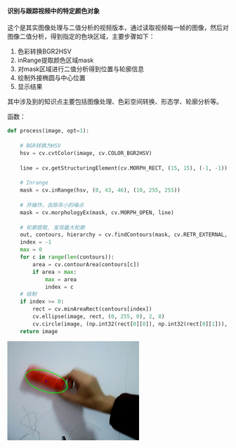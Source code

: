 #### 识别与跟踪视频中的特定颜色对象

这个是其实图像处理与二值分析的视频版本，通过读取视频每一帧的图像，然后对图像二值分析，得到指定的色块区域，主要步骤如下：
1.	色彩转换BGR2HSV
2.	inRange提取颜色区域mask
3.	对mask区域进行二值分析得到位置与轮廓信息
4.	绘制外接椭圆与中心位置
5.	显示结果

其中涉及到的知识点主要包括图像处理、色彩空间转换、形态学、轮廓分析等。

函数：
```python
def process(image, opt=1):

    # BGR转换为HSV
    hsv = cv.cvtColor(image, cv.COLOR_BGR2HSV)

    line = cv.getStructuringElement(cv.MORPH_RECT, (15, 15), (-1, -1))

    # Inrange
    mask = cv.inRange(hsv, (0, 43, 46), (10, 255, 255))

    # 开操作，去除吊小的噪点
    mask = cv.morphologyEx(mask, cv.MORPH_OPEN, line)

    # 轮廓提取, 发现最大轮廓
    out, contours, hierarchy = cv.findContours(mask, cv.RETR_EXTERNAL, cv.CHAIN_APPROX_SIMPLE)
    index = -1
    max = 0
    for c in range(len(contours)):
        area = cv.contourArea(contours[c])
        if area > max:
            max = area
            index = c
    # 绘制
    if index >= 0:
        rect = cv.minAreaRect(contours[index])
        cv.ellipse(image, rect, (0, 255, 0), 2, 8)
        cv.circle(image, (np.int32(rect[0][0]), np.int32(rect[0][1])), 2, (255, 0, 0), 2, 8, 0)
    return image

```

<img src=../code_078/result.jpg width=300>
